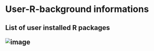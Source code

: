 # User-R-background informations

<h2>List of user installed R packages

![image](https://user-images.githubusercontent.com/45618275/50322742-7068a580-0511-11e9-9d7d-fe830d98eddc.png)

